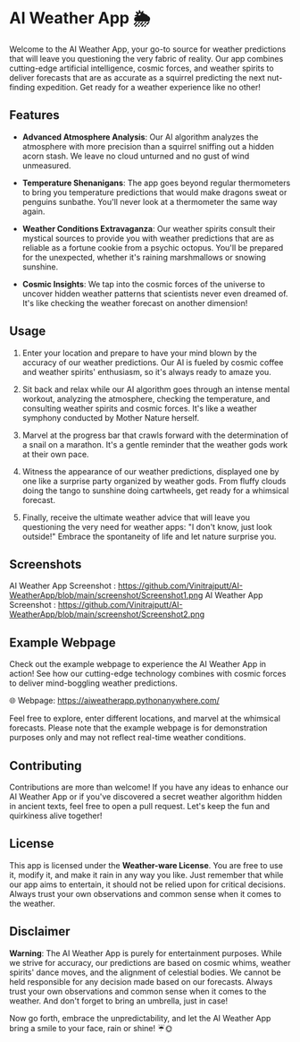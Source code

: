 # AI Weather App 🌦

Welcome to the AI Weather App, your go-to source for weather predictions that will leave you questioning the very fabric of reality. Our app combines cutting-edge artificial intelligence, cosmic forces, and weather spirits to deliver forecasts that are as accurate as a squirrel predicting the next nut-finding expedition. Get ready for a weather experience like no other!

## Features

- **Advanced Atmosphere Analysis**: Our AI algorithm analyzes the atmosphere with more precision than a squirrel sniffing out a hidden acorn stash. We leave no cloud unturned and no gust of wind unmeasured.

- **Temperature Shenanigans**: The app goes beyond regular thermometers to bring you temperature predictions that would make dragons sweat or penguins sunbathe. You'll never look at a thermometer the same way again.

- **Weather Conditions Extravaganza**: Our weather spirits consult their mystical sources to provide you with weather predictions that are as reliable as a fortune cookie from a psychic octopus. You'll be prepared for the unexpected, whether it's raining marshmallows or snowing sunshine.

- **Cosmic Insights**: We tap into the cosmic forces of the universe to uncover hidden weather patterns that scientists never even dreamed of. It's like checking the weather forecast on another dimension!

## Usage

1. Enter your location and prepare to have your mind blown by the accuracy of our weather predictions. Our AI is fueled by cosmic coffee and weather spirits' enthusiasm, so it's always ready to amaze you.

2. Sit back and relax while our AI algorithm goes through an intense mental workout, analyzing the atmosphere, checking the temperature, and consulting weather spirits and cosmic forces. It's like a weather symphony conducted by Mother Nature herself.

3. Marvel at the progress bar that crawls forward with the determination of a snail on a marathon. It's a gentle reminder that the weather gods work at their own pace.

4. Witness the appearance of our weather predictions, displayed one by one like a surprise party organized by weather gods. From fluffy clouds doing the tango to sunshine doing cartwheels, get ready for a whimsical forecast.

5. Finally, receive the ultimate weather advice that will leave you questioning the very need for weather apps: "I don't know, just look outside!" Embrace the spontaneity of life and let nature surprise you.

## Screenshots

AI Weather App Screenshot : https://github.com/Vinitrajputt/AI-WeatherApp/blob/main/screenshot/Screenshot1.png
AI Weather App Screenshot : https://github.com/Vinitrajputt/AI-WeatherApp/blob/main/screenshot/Screenshot2.png

## Example Webpage

Check out the example webpage to experience the AI Weather App in action! See how our cutting-edge technology combines with cosmic forces to deliver mind-boggling weather predictions.

🌐 Webpage: https://aiweatherapp.pythonanywhere.com/

Feel free to explore, enter different locations, and marvel at the whimsical forecasts. Please note that the example webpage is for demonstration purposes only and may not reflect real-time weather conditions.

## Contributing

Contributions are more than welcome! If you have any ideas to enhance our AI Weather App or if you've discovered a secret weather algorithm hidden in ancient texts, feel free to open a pull request. Let's keep the fun and quirkiness alive together!

## License

This app is licensed under the **Weather-ware License**. You are free to use it, modify it, and make it rain in any way you like. Just remember that while our app aims to entertain, it should not be relied upon for critical decisions. Always trust your own observations and common sense when it comes to the weather.

## Disclaimer

**Warning**: The AI Weather App is purely for entertainment purposes. While we strive for accuracy, our predictions are based on cosmic whims, weather spirits' dance moves, and the alignment of celestial bodies. We cannot be held responsible for any decision made based on our forecasts. Always trust your own observations and common sense when it comes to the weather. And don't forget to bring an umbrella, just in case!

Now go forth, embrace the unpredictability, and let the AI Weather App bring a smile to your face, rain or shine! ☔🌞
